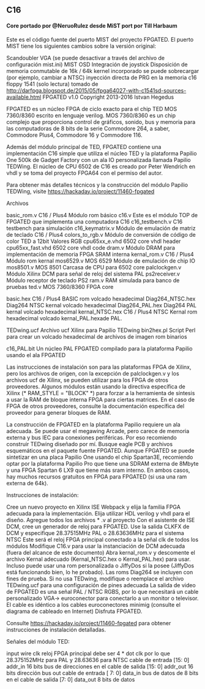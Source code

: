 ## C16
#### Core portado por @NeruoRulez desde MiST port por Till Harbaum

Este es el código fuente del puerto MIST del proyecto FPGATED. El puerto MIST tiene los siguientes cambios sobre la versión original:

Scandoubler VGA (se puede desactivar a través del archivo de configuración mist.ini)
MIST OSD
Integración de joystick
Disposición de memoria conmutable de 16k / 64k
kernel incorporado se puede sobrecargar (por ejemplo, cambiar a NTSC)
inyección directa de PRG en la memoria c16
floppy 1541 (solo lectura) tomado de http://darfpga.blogspot.de/2015/05/fpga64027-with-c1541sd-sources-available.html
FPGATED v1.0 Copyright 2013-2016 Istvan Hegedus

FPGATED es un núcleo FPGA de ciclo exacto para el chip TED MOS 7360/8360 escrito en lenguaje verilog. MOS 7360/8360 es un chip complejo que proporciona control de gráficos, sonido, bus y memoria para las computadoras de 8 bits de la serie Commodore 264, a saber, Commodore Plus4, Commodore 16 y Commodore 116.

Además del módulo principal de TED, FPGATED contiene una implementación C16 simple que utiliza el núcleo TED y la plataforma Papilio One 500k de Gadget Factory con un ala IO personalizada llamada Papilio TEDWing. El núcleo de CPU 6502 de C16 es creado por Peter Wendrich en vhdl y se toma del proyecto FPGA64 con el permiso del autor.

Para obtener más detalles técnicos y la construcción del módulo Papilio TEDWing, visite https://hackaday.io/project/11460-fpgated

Archivos

basic_rom.v C16 / Plus4 Módulo rom básico c16.v Este es el módulo TOP de FPGATED que implementa una computadora C16 c16_testbench.v C16 testbench para simulación c16_keymatrix.v Módulo de emulación de matriz de teclado C16 / Plus4 colors_to_rgb.v Módulo de conversión de código de color TED a 12bit Valores RGB cpu65xx_e.vhd 6502 core vhdl header cpu65xx_fast.vhd 6502 core vhdl code dram.v Módulo DRAM para implementación de memoria FPGA SRAM interna kernal_rom.v C16 / Plus4 Módulo rom kernal mos6529.v MOS 6529 Módulo de emulación de chip IO mos8501.v MOS 8501 Carcasa de CPU para 6502 core palclockgen.v Módulo Xilinx DCM para señal de reloj del sistema PAL ps2receiver.v Módulo receptor de teclado PS2 ram.v RAM simulada para banco de pruebas ted.v MOS 7360/8360 FPGA core

basic.hex C16 / Plus4 BASIC rom volcado hexadecimal Diag264_NTSC.hex Diag264 NTSC kernal volcado hexadecimal Diag264_PAL.hex Diag264 PAL kernal volcado hexadecimal kernal_NTSC.hex C16 / Plus4 NTSC Kernal rom hexadecimal volcado kernal_PAL.hexade PAL.

TEDwing.ucf Archivo ucf Xilinx para Papilio TEDwing bin2hex.pl Script Perl para crear un volcado hexadecimal de archivos de imagen rom binarios

c16_PAL.bit Un núcleo PAL FPGATED compilado para la plataforma Papilio usando el ala FPGATED

Las instrucciones de instalación son para las plataformas FPGA de Xilinx, pero los archivos de origen, con la excepción de palclockgen.v y los archivos ucf de Xilinx, se pueden utilizar para los FPGA de otros proveedores. Algunos módulos están usando la directiva específica de Xilinx (* RAM_STYLE = "BLOCK" *) para forzar a la herramienta de síntesis a usar la RAM de bloque interna FPGA para ciertas matrices. En el caso de FPGA de otros proveedores, consulte la documentación específica del proveedor para generar bloques de RAM.

La construcción de FPGATED en la plataforma Papilio requiere un ala adecuada. Se puede usar el megawing Arcade, pero carece de memoria externa y bus IEC para conexiones periféricas. Por eso recomiendo construir TEDwing diseñado por mí. Busque eagle PCB y archivos esquemáticos en el paquete fuente FPGATED. Aunque FPGATED se puede sintetizar en una placa Papilio One usando el chip Spartan3E, recomiendo optar por la plataforma Papilio Pro que tiene una SDRAM externa de 8Mbyte y una FPGA Spartan 6 LX9 que tiene más sram interno. En ambos casos, hay muchos recursos gratuitos en FPGA para FPGATED (si usa una ram externa de 64k).

Instrucciones de instalación:

Cree un nuevo proyecto en Xilinx ISE Webpack y elija la familia FPGA adecuada para la implementación.
Elija utilizar HDL verilog y vhdl para el diseño.
Agregue todos los archivos * .v al proyecto
Con el asistente de ISE DCM, cree un generador de reloj para FPGATED. Use la salida CLKFX de DCM y especifique 28.37515MHz PAL o 28.63636MHz para el sistema NTSC Este será el reloj FPGA principal conectado a la señal clk de todos los módulos Modifique C16.v para usar la instanciación de DCM adecuada (fuera del alcance de este documento)
Abra kernal_rom.v y descomente el archivo Kernal adecuado (Kernal_NTSC.hex o Kernal_PAL.hex) para usar. Incluso puede usar una rom personalizada o JiffyDos si la posee (JiffyDos está funcionando bien, lo he probado). Las roms Diag264 se incluyen con fines de prueba.
Si no usa TEDwing, modifique o reemplace el archivo TEDwing.ucf para una configuración de pines adecuada
La salida de video de FPGATED es una señal PAL / NTSC RGBS, por lo que necesitará un cable personalizado VGA-> euroconector para conectarlo a un monitor o televisor. El cable es idéntico a los cables euroconectores minimig (consulte el diagrama de cableado en Internet)
Disfruta FPGATED.

Consulte https://hackaday.io/project/11460-fpgated para obtener instrucciones de instalación detalladas.

Señales del módulo TED:

input wire clk reloj FPGA principal debe ser 4 * dot clk por lo que 28.375152MHz para PAL y 28.63636 para NTSC cable de entrada [15: 0] addr_in 16 bits bus de direcciones en el cable de salida [15: 0] addr_out 16 bits dirección bus out cable de entrada [ 7: 0] data_in bus de datos de 8 bits en el cable de salida [7: 0] data_out 8 bits de datos